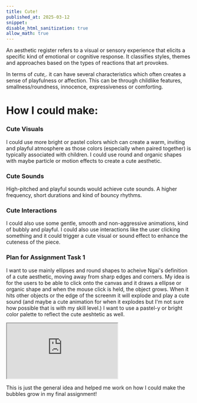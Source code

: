 ```yaml
---
title: Cute!
published_at: 2025-03-12
snippet:
disable_html_sanitization: true
allow_math: true
---
```


An aesthetic register refers to a visual or sensory experience that elicits a specific kind of emotional or cognitive response. It classifies styles, themes and approaches based on the types of reactions that art provokes.

In terms of _cute,._ it can have several characteristics which often creates a sense of playfulness or affection. This can be through childlike features, smallness/roundness, innocence, expressiveness or comforting.

# How I could make:
### Cute Visuals
I could use more bright or pastel colors which can create a warm, inviting and playful atmosphere as those colors (especially when paired together) is typically associated with children. I could use round and organic shapes with maybe particle or motion effects to create a cute aesthetic.

### Cute Sounds
High-pitched and playful sounds would achieve cute sounds. A higher frequency, short durations and kind of bouncy rhythms.

### Cute Interactions
I could also use some gentle, smooth and non-aggressive animations, kind of bubbly and playful. I could also use interactions like the user clicking something and it could trigger a cute visual or sound effect to enhance the cuteness of the piece.

### Plan for Assignment Task 1
I want to use mainly ellipses and round shapes to acheive Ngai's definition of a cute aesthetic, moving away from sharp edges and corners. My idea is for the users to be able to click onto the canvas and it draws a ellipse or organic shape and when the mouse click is held, the object grows. When it hits other objects or the edge of the screenm it will explode and play a cute sound (and maybe a cute animation for when it explodes but I'm not sure how possible that is with my skill level.) I want to use a pastel-y or bright color palette to reflect the cute aeshtetic as well.

<iframe id="plan" src="https://editor.p5js.org/yeahlia/sketches/7EieZt1X7"></iframe>

<script type="module">

    const iframe  = document.getElementById (`plan`)
    iframe.width  = iframe.parentNode.scrollWidth
    iframe.height = iframe.width 

</script>

This is just the general idea and helped me work on how I could make the bubbles grow in my final assignment!